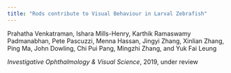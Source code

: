 ```yaml
---
title: "Rods contribute to Visual Behaviour in Larval Zebrafish"
---
```


Prahatha Venkatraman, Ishara Mills-Henry, Karthik Ramaswamy Padmanabhan, Pete Pascuzzi, Menna Hassan, Jingyi Zhang, Xinlian Zhang, Ping Ma, John Dowling, Chi Pui Pang, Mingzhi Zhang, and Yuk Fai Leung

*Investigative Ophthalmology & Visual Science*, 2019, under review

